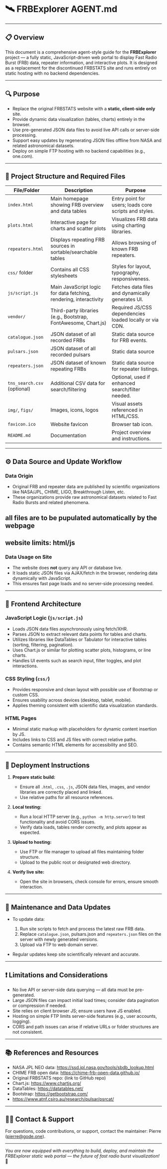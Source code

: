 # 🛰️ FRBExplorer AGENT.md

---

## 📋 Overview

This document is a comprehensive agent-style guide for the **FRBExplorer** project — a fully static, JavaScript-driven web portal to display Fast Radio Burst (FRB) data, repeater information, and interactive plots. It is designed as a replacement for the discontinued FRBSTATS site and runs entirely on static hosting with no backend dependencies.

---

## 🔍 Purpose

- Replace the original FRBSTATS website with a **static, client-side only** site.
- Provide dynamic data visualization (tables, charts) entirely in the browser.
- Use pre-generated JSON data files to avoid live API calls or server-side processing.
- Support easy updates by regenerating JSON files offline from NASA and related astronomical datasets.
- Deploy on simple FTP hosting with no backend capabilities (e.g., one.com).

---

## 📂 Project Structure and Required Files

| File/Folder        | Description                                                    | Purpose                                                |
|--------------------|----------------------------------------------------------------|--------------------------------------------------------|
| `index.html`       | Main homepage showing FRB overview and data tables             | Entry point for users; loads core scripts and styles.  |
| `plots.html`       | Interactive page for charts and scatter plots                   | Visualizes FRB data using charting libraries.          |
| `repeaters.html`   | Displays repeating FRB sources in sortable/searchable tables    | Allows browsing of known FRB repeaters.                 |
| `css/` folder      | Contains all CSS stylesheets                                    | Styles for layout, typography, responsiveness.         |
| `js/script.js`     | Main JavaScript logic for data fetching, rendering, interactivity | Fetches data files and dynamically generates UI.       |
| `vendor/`          | Third-party libraries (e.g., Bootstrap, FontAwesome, Chart.js) | Required JS/CSS dependencies loaded locally or via CDN.|
| `catalogue.json`   | JSON dataset of all recorded FRBs                               | Static data source for FRB events.                      |
| `pulsars.json`   | JSON dataset of all recorded pulsars                              | Static data source                    |
| `repeaters.json`   | JSON dataset of known repeating FRBs                            | Static data source for repeater listings.               |
| `tns_search.csv` (optional) | Additional CSV data for search/filtering                 | Optional, used if enhanced search/filter needed.       |
| `img/`, `figs/`    | Images, icons, logos                                            | Visual assets referenced in HTML/CSS.                   |
| `favicon.ico`      | Website favicon                                                 | Browser tab icon.                                       |
| `README.md`        | Documentation                                                  | Project overview and instructions.                      |

---

## ⚙️ Data Source and Update Workflow

### Data Origin  
- Original FRB and repeater data are published by scientific organizations like NASA/JPL, CHIME, LIGO, Breakthrough Listen, etc.  
- These organizations provide raw astronomical datasets related to Fast Radio Bursts and related phenomena.

## all files are to be pupulated automatically by the webpage

## website limits: html/js

### Data Usage on Site  
- The website does **not** query any API or database live.  
- It loads static JSON files via AJAX/fetch in the browser, rendering data dynamically with JavaScript.  
- This ensures fast page loads and no server-side processing needed.

---

## 🧩 Frontend Architecture

### JavaScript Logic (`js/script.js`)  
- Loads JSON data files asynchronously using fetch/XHR.  
- Parses JSON to extract relevant data points for tables and charts.  
- Utilizes libraries like DataTables or Tabulator for interactive tables (sorting, filtering, pagination).  
- Uses Chart.js or similar for plotting scatter plots, histograms, or line charts.  
- Handles UI events such as search input, filter toggles, and plot interactions.  

### CSS Styling (`css/`)  
- Provides responsive and clean layout with possible use of Bootstrap or custom CSS.  
- Ensures usability across devices (desktop, tablet, mobile).  
- Applies theming consistent with scientific data visualization standards.

### HTML Pages  
- Minimal static markup with placeholders for dynamic content insertion by JS.  
- Includes links to CSS and JS files with correct relative paths.  
- Contains semantic HTML elements for accessibility and SEO.

---

## 🚀 Deployment Instructions

1. **Prepare static build:**  
   - Ensure all `.html`, `.css`, `.js`, JSON data files, images, and vendor libraries are correctly placed and linked.  
   - Use relative paths for all resource references.  

2. **Local testing:**  
   - Run a local HTTP server (e.g., `python -m http.server`) to test functionality and avoid CORS issues.  
   - Verify data loads, tables render correctly, and plots appear as expected.  

3. **Upload to hosting:**  
   - Use FTP or file manager to upload all files maintaining folder structure.  
   - Upload to the public root or designated web directory.  

4. **Verify live site:**  
   - Open the site in browsers, check console for errors, ensure smooth interaction.  

---

## 🔄 Maintenance and Data Updates

- To update data:  
  1. Run site scripts to fetch and process the latest raw FRB data.  
  2. Replace `catalogue.json`, pulsars.json and `repeaters.json` files on the server with newly generated versions.  
  4. Upload via FTP to web domain server.  

- Regular updates keep site scientifically relevant and accurate.

---

## ❗ Limitations and Considerations

- No live API or server-side data querying — all data must be pre-generated.  
- Large JSON files can impact initial load times; consider data pagination or compression if needed.  
- Site relies on client browser JS; ensure users have JS enabled.  
- Hosting on simple FTP limits server-side features (e.g., user accounts, logging).  
- CORS and path issues can arise if relative URLs or folder structures are not consistent.

---

## 📚 References and Resources

- NASA JPL NEO data: https://ssd.jpl.nasa.gov/tools/sbdb_lookup.html  
- CHIME FRB open data: https://chime-frb-open-data.github.io/  
- Original FRBSTATS repo: (link to GitHub repo)  
- Chart.js: https://www.chartjs.org/  
- DataTables: https://datatables.net/  
- Bootstrap: https://getbootstrap.com/
- https://www.atnf.csiro.au/research/pulsar/psrcat/ 

---

## 👩‍💻 Contact & Support

For questions, code contributions, or support, contact the maintainer: Pierre (pierre@gode.one).

---

*You are now equipped with everything to build, deploy, and maintain the FRBExplorer static web portal — the future of fast radio burst visualization!* 🚀
